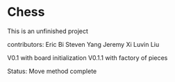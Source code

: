 # Chess
This is an unfinished project

contributors:
Eric Bi
Steven Yang
Jeremy Xi
Luvin Liu

V0.1 with board initialization
V0.1.1 with factory of pieces

Status: Move method complete